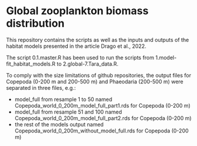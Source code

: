# Global zooplankton biomass distribution

This repository contains the scripts as well as the inputs and outputs of the habitat models presented in the article Drago et al., 2022.

The script 0.1.master.R has been used to run the scripts from 1.model-fit_habitat_models.R to 2.global-7.Tara_data.R.

To comply with the size limitations of github repositories, the output files for Copepoda (0-200 m and 200-500 m) and Phaeodaria (200-500 m) were separated in three files, e.g.:
- model_full from resample 1 to 50 named Copepoda_world_0_200m_model_full_part1.rds for Copepoda (0-200 m)
- model_full from resample 51 and 100 named Copepoda_world_0_200m_model_full_part2.rds for Copepoda (0-200 m)
- the rest of the models output named Copepoda_world_0_200m_without_model_full.rds for Copepoda (0-200 m)
